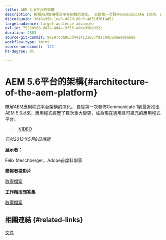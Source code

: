 ```yaml
---
title: AEM 5.6平台的架構
description: 瞭解AEM應用程式平台架構的演化。 自從第一次發佈Communicate 1以來，直到最近推出AEM 5.6為止，應用程式經歷了數次變更，成為現今通用且可擴充的應用程式平台。
discoiquuid: 3049a99b-1ee0-492d-80c3-4d31d70fa452
targetaudience: target-audience advanced
exl-id: 75228968-d47a-4d4a-9f55-a8ba95b8d32c
duration: 2883
source-git-commit: 9a297cda953d4414131657f9ac84580aea0eabeb
workflow-type: tm+mt
source-wordcount: '122'
ht-degree: 0%

---
```


# AEM 5.6平台的架構{#architecture-of-the-aem-platform}

瞭解AEM應用程式平台架構的演化。 自從第一次發佈Communicate 1到最近推出AEM 5.6以來，應用程式經歷了數次重大變更，成為現在通用且可擴充的應用程式平台。

>[!VIDEO](https://video.tv.adobe.com/v/19575/?quality=9)

*已於2013年5月8日傳遞*

**展示者：**

Felix Meschberger，Adobe首席科學家

**簡報者投影片**

[取得檔案](assets/20130508-aem56-architecture.pdf)

**工作階段問答集**

[取得檔案](assets/questionsanswers-aem56-architecture.pdf)

## 相關連結 {#related-links}

[文件](https://docs.adobe.com/docs/en/cq/5-6-1/exploring/introduction.html?wcmmode=disabled)

<!--
[Get back to the Overview](https://helpx.adobe.com/tw/experience-manager/kt/eseminars/gems/aem-index.html)
-->
